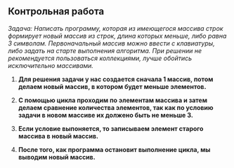 ## Контрольная работа

*Задача: Написать программу, которая из имеющегося массива строк формирует новый массив из строк, длина которых меньше, либо равна 3 символам. Первоначальный массив можно ввести с клавиатуры, либо задать на старте выполнения алгоритма. При решении не рекомендуется пользоваться коллекциями, лучше обойтись исключительно массивами.*


1) **Для решения задачи у нас создается сначала 1 массив, потом делаем новый массив, в котором будет меньше элементов.**

2) **С помощью цикла проходим по элементам массива и затем делаем сравнение количества элементов, так как по условию задачи в новом массиве их должено быть не меньше 3.**

3) **Если условие выпоняется, то записываем элемент старого массива в новый массив.** 

4) **После того, как программа остановит выполнение цикла, мы выводим новый массив.**